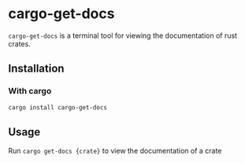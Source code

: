 # cargo-get-docs

`cargo-get-docs` is a terminal tool for viewing the documentation of rust crates.

## Installation

### With cargo

```bash
cargo install cargo-get-docs
```

## Usage

Run `cargo get-docs {crate}` to view the documentation of a crate

